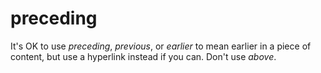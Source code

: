 # preceding

It's OK to use *preceding*, *previous*, or *earlier* to mean earlier in a piece of content, but use a hyperlink instead if you can. Don't use *above*. 
